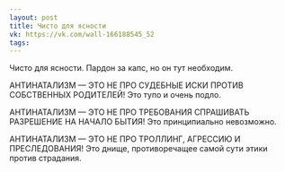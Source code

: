 ```yaml
---
layout: post
title: Чисто для ясности
vk: https://vk.com/wall-166188545_52
tags:
---
```

Чисто для ясности. Пардон за капс, но он тут необходим. 

АНТИНАТАЛИЗМ — ЭТО НЕ ПРО СУДЕБНЫЕ ИСКИ ПРОТИВ СОБСТВЕННЫХ РОДИТЕЛЕЙ! Это тупо и очень подло.

АНТИНАТАЛИЗМ — ЭТО НЕ ПРО ТРЕБОВАНИЯ СПРАШИВАТЬ РАЗРЕШЕНИЕ НА НАЧАЛО БЫТИЯ! Это принципиально невозможно.

АНТИНАТАЛИЗМ — ЭТО НЕ ПРО ТРОЛЛИНГ, АГРЕССИЮ И ПРЕСЛЕДОВАНИЯ! Это днище, противоречащее самой сути этики против страдания.